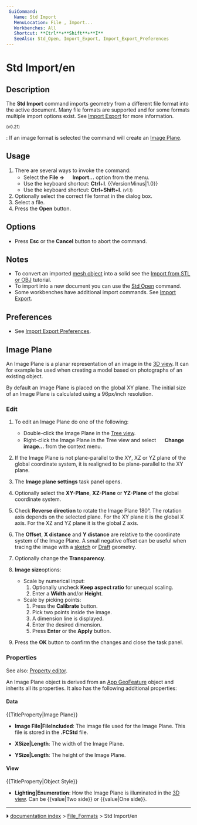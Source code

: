 ```yaml
---
 GuiCommand:
   Name: Std Import
   MenuLocation: File , Import...
   Workbenches: All
   Shortcut: **Ctrl**+**Shift**+**I**
   SeeAlso: Std_Open, Import_Export, Import_Export_Preferences
---
```


# Std Import/en

## Description

The **Std Import** command imports geometry from a different file format into the active document. Many file formats are supported and for some formats multiple import options exist. See [Import Export](Import_Export.md) for more information.


<small>(v0.21)</small> 

: If an image format is selected the command will create an [Image Plane](#Image_Plane.md).

## Usage

1.  There are several ways to invoke the command:
    -   Select the **File → <img src="images/Std_Import.svg" width=16px> Import...** option from the menu.
    -   Use the keyboard shortcut: **Ctrl**+**I**. {{VersionMinus|1.0}}
    -   Use the keyboard shortcut: **Ctrl**+**Shift**+**I**. <small>(v1.1)</small> 
2.  Optionally select the correct file format in the dialog box.
3.  Select a file.
4.  Press the **Open** button.

## Options

-   Press **Esc** or the **Cancel** button to abort the command.

## Notes

-   To convert an imported [mesh object](Mesh_Workbench.md) into a solid see the [Import from STL or OBJ](Import_from_STL_or_OBJ.md) tutorial.
-   To import into a new document you can use the [Std Open](Std_Open.md) command.
-   Some workbenches have additional import commands. See [Import Export](Import_Export.md).

## Preferences

-   See [Import Export Preferences](Import_Export_Preferences.md).

## Image Plane 

An Image Plane is a planar representation of an image in the [3D view](3D_view.md). It can for example be used when creating a model based on photographs of an existing object.

By default an Image Plane is placed on the global XY plane. The initial size of an Image Plane is calculated using a 96px/inch resolution.

### Edit

1.  To edit an Image Plane do one of the following:
    -   Double-click the Image Plane in the [Tree view](Tree_view.md).
    -   Right-click the Image Plane in the Tree view and select **<img src="images/Image-scaling.svg" width=16px> Change image...** from the context menu.

2.  If the Image Plane is not plane-parallel to the XY, XZ or YZ plane of the global coordinate system, it is realigned to be plane-parallel to the XY plane.

3.  The **Image plane settings** task panel opens.

4.  Optionally select the **XY-Plane**, **XZ-Plane** or **YZ-Plane** of the global coordinate system.

5.  Check **Reverse direction** to rotate the Image Plane 180°. The rotation axis depends on the selected plane. For the XY plane it is the global X axis. For the XZ and YZ plane it is the global Z axis.

6.  The **Offset**, **X distance** and **Y distance** are relative to the coordinate system of the Image Plane. A small negative offset can be useful when tracing the image with a [sketch](Sketcher_Workbench.md) or [Draft](Draft_Workbench.md) geometry.

7.  Optionally change the **Transparency**.

8.  
    **Image size**options:

    -   Scale by numerical input:
        1.  Optionally uncheck **Keep aspect ratio** for unequal scaling.
        2.  Enter a **Width** and/or **Height**.
    -   Scale by picking points:
        1.  Press the **Calibrate** button.
        2.  Pick two points inside the image.
        3.  A dimension line is displayed.
        4.  Enter the desired dimension.
        5.  Press **Enter** or the **Apply** button.

9.  Press the **OK** button to confirm the changes and close the task panel.

### Properties

See also: [Property editor](Property_editor.md).

An Image Plane object is derived from an [App GeoFeature](App_GeoFeature.md) object and inherits all its properties. It also has the following additional properties:

#### Data


{{TitleProperty|Image Plane}}

-    **Image File|FileIncluded**: The image file used for the Image Plane. This file is stored in the **.FCStd** file.

-    **XSize|Length**: The width of the Image Plane.

-    **YSize|Length**: The height of the Image Plane.

#### View


{{TitleProperty|Object Style}}

-    **Lighting|Enumeration**: How the Image Plane is illuminated in the [3D view](3D_view.md). Can be {{value|Two side}} or {{value|One side}}.



---
⏵ [documentation index](../README.md) > [File_Formats](Category_File_Formats.md) > Std Import/en
